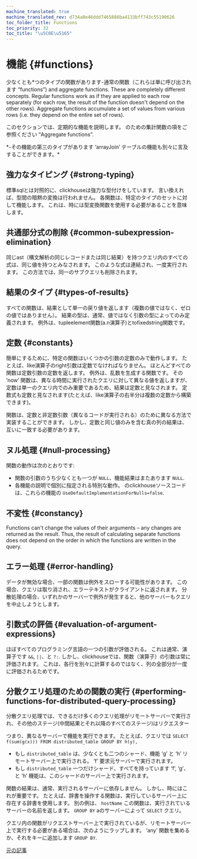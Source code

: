 ```yaml
---
machine_translated: true
machine_translated_rev: d734a8e46ddd7465886ba4133bff743c55190626
toc_folder_title: Functions
toc_priority: 32
toc_title: "\u5C0E\u5165"
---
```


# 機能 {#functions}

少なくとも\*つのタイプの関数があります-通常の関数（これらは単に呼び出されます “functions”) and aggregate functions. These are completely different concepts. Regular functions work as if they are applied to each row separately (for each row, the result of the function doesn't depend on the other rows). Aggregate functions accumulate a set of values from various rows (i.e. they depend on the entire set of rows).

このセクションでは、定期的な機能を説明します。 のための集計関数の項をご参照ください “Aggregate functions”.

\*-その機能の第三のタイプがあります ‘arrayJoin’ テーブルの機能も別々に言及することができます。\*

## 強力なタイピング {#strong-typing}

標準sqlとは対照的に、clickhouseは強力な型付けをしています。 言い換えれば、型間の暗黙の変換は行われません。 各関数は、特定のタイプのセットに対して機能します。 これは、時には型変換関数を使用する必要があることを意味します。

## 共通部分式の削除 {#common-subexpression-elimination}

同じast（構文解析の同じレコードまたは同じ結果）を持つクエリ内のすべての式は、同じ値を持つとみなされます。 このような式は連結され、一度実行されます。 この方法では、同一のサブクエリも削除されます。

## 結果のタイプ {#types-of-results}

すべての関数は、結果として単一の戻り値を返します（複数の値ではなく、ゼロの値ではありません）。 結果の型は、通常、値ではなく引数の型によってのみ定義されます。 例外は、tupleelement関数(a.n演算子)とtofixedstring関数です。

## 定数 {#constants}

簡単にするために、特定の関数はいくつかの引数の定数のみで動作します。 たとえば、like演算子のright引数は定数でなければなりません。
ほとんどすべての関数は定数引数の定数を返します。 例外は、乱数を生成する関数です。
その ‘now’ 関数は、異なる時間に実行されたクエリに対して異なる値を返しますが、定数は単一のクエリ内でのみ重要であるため、結果は定数と見なされます。
定数式も定数と見なされます(たとえば、like演算子の右半分は複数の定数から構築できます)。

関数は、定数と非定数引数（異なるコードが実行される）のために異なる方法で実装することができます。 しかし、定数と同じ値のみを含む真の列の結果は、互いに一致する必要があります。

## ヌル処理 {#null-processing}

関数の動作は次のとおりです:

-   関数の引数のうち少なくとも一つが `NULL`、機能結果はまたあります `NULL`.
-   各機能の説明で個別に指定される特別な動作。 のclickhouseソースコードは、これらの機能の `UseDefaultImplementationForNulls=false`.

## 不変性 {#constancy}

Functions can't change the values of their arguments – any changes are returned as the result. Thus, the result of calculating separate functions does not depend on the order in which the functions are written in the query.

## エラー処理 {#error-handling}

データが無効な場合、一部の関数は例外をスローする可能性があります。 この場合、クエリは取り消され、エラーテキストがクライアントに返されます。 分散処理の場合、いずれかのサーバーで例外が発生すると、他のサーバーもクエリを中止しようとします。

## 引数式の評価 {#evaluation-of-argument-expressions}

ほぼすべてのプログラミング言語の一つの引数が評価される。 これは通常、演算子です `&&`, `||`、と `?:`.
しかし、clickhouseでは、関数（演算子）の引数は常に評価されます。 これは、各行を別々に計算するのではなく、列の全部分が一度に評価されるためです。

## 分散クエリ処理のための関数の実行 {#performing-functions-for-distributed-query-processing}

分散クエリ処理では、できるだけ多くのクエリ処理がリモートサーバーで実行され、その他のステージ(中間結果とそれ以降のすべてのステージ)はリクエスター

つまり、異なるサーバーで機能を実行できます。
たとえば、クエリでは `SELECT f(sum(g(x))) FROM distributed_table GROUP BY h(y),`

-   もし `distributed_table` は、少なくとも二つのシャード、機能 ‘g’ と ‘h’ リモートサーバー上で実行される。 ‘f’ 要求元サーバーで実行されます。
-   もし `distributed_table` 一つだけシャード、すべてを持っています ‘f’, ‘g’、と ‘h’ 機能は、このシャードのサーバー上で実行されます。

関数の結果は、通常、実行されるサーバーに依存しません。 しかし、時にはこれが重要です。
たとえば、辞書を操作する関数は、実行しているサーバー上に存在する辞書を使用します。
別の例は、 `hostName` この関数は、実行されているサーバーの名前を返します。 `GROUP BY` aのサーバーによって `SELECT` クエリ。

クエリ内の関数がリクエストサーバー上で実行されているが、リモートサーバー上で実行する必要がある場合は、次のようにラップします。 ‘any’ 関数を集めるか、それをキーに追加します `GROUP BY`.

[元の記事](https://clickhouse.tech/docs/en/query_language/functions/) <!--hide-->
